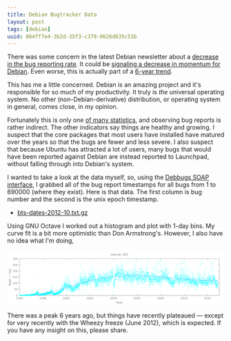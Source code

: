 ```yaml
---
title: Debian Bugtracker Data
layout: post
tags: [debian]
uuid: 864ff7e4-3b2d-35f3-c378-0626d635c51b
---
```


There was some concern in the latest Debian newsletter about a
[decrease in the bug reporting rate][decrease]. It could be
[signaling a decrease in momentum for Debian][activity]. Even worse,
this is actually part of a [6-year trend][6-year].

This has me a little concerned. Debian is an amazing project and it's
responsible for so much of my productivity. It truly is *the*
universal operating system. No other (non-Debian-derivative)
distribution, or operating system in general, comes close, in my
opinion.

Fortunately this is only one [of many statistics][popcon], and
observing bug reports is rather indirect. The other indicators say
things are healthy and growing. I suspect that the core packages that
most users have installed have matured over the years so that the bugs
are fewer and less severe. I also suspect that because Ubuntu has
attracted a lot of users, many bugs that would have been reported
against Debian are instead reported to Launchpad, without falling
through into Debian's system.

I wanted to take a look at the data myself, so, using the
[Debbugs SOAP interface][soap], I grabbed all of the bug report
timestamps for all bugs from 1 to 690000 (where they exist). Here is
that data. The first column is bug number and the second is the unix
epoch timestamp.

 * [bts-dates-2012-10.txt.gz][data]

Using GNU Octave I worked out a histogram and plot with 1-day bins. My
curve fit is a bit more optimistic than Don Armstrong's. However, I
also have no idea what I'm doing,

[![](/img/plot/bts-hist-2012-10-thumb.png)](/img/plot/bts-hist-2012-10.png)

There was a peak 6 years ago, but things have recently plateaued —
except for very recently with the Wheezy freeze (June 2012), which is
expected. If you have any insight on this, please share.

[decrease]: http://www.debian.org/News/weekly/2012/20/#bugsrate
[activity]: http://www.perrier.eu.org/weblog/2012/10/09#690000
[6-year]: http://www.donarmstrong.com/posts/bug_reporting_rate/
[popcon]: http://popcon.debian.org/
[data]: https://skeeto.s3.amazonaws.com/share/bts-dates-2012-10.txt.gz
[soap]: http://wiki.debian.org/DebbugsSoapInterface
